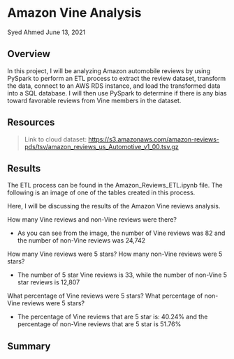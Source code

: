 # Amazon Vine Analysis 

Syed Ahmed 
June 13, 2021 


## Overview 
 
In this project, I will be analyzing Amazon automobile reviews by using PySpark to perform an ETL process to extract the review dataset, transform the data, connect to an AWS RDS instance, and load the transformed data into a SQL database. I will then use PySpark to determine if there is any bias toward favorable reviews from Vine members in the dataset.

## Resources 
> Link to cloud dataset: https://s3.amazonaws.com/amazon-reviews-pds/tsv/amazon_reviews_us_Automotive_v1_00.tsv.gz 

## Results 

The ETL process can be found in the Amazon_Reviews_ETL.ipynb file. The following is an image of one of the tables created in this process. 

Here, I will be discussing the results of the Amazon Vine reviews analysis. 

How many Vine reviews and non-Vine reviews were there?
- As you can see from the image, the number of Vine reviews was 82 and the number of non-Vine reviews was 24,742 

How many Vine reviews were 5 stars? How many non-Vine reviews were 5 stars?
- The number of 5 star Vine reviews is 33, while the number of non-Vine 5 star reviews is 12,807

What percentage of Vine reviews were 5 stars? What percentage of non-Vine reviews were 5 stars?
- The percentage of Vine reviews that are 5 star is: 40.24% and the percentage of non-Vine reviews that are 5 star is 51.76%

## Summary 
